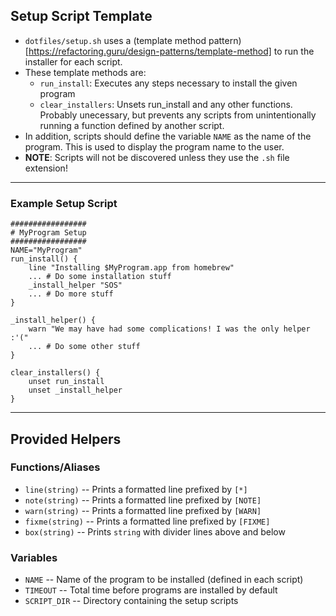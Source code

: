Setup Script Template
----

* `dotfiles/setup.sh` uses a (template method pattern)[https://refactoring.guru/design-patterns/template-method] to run the installer for each script.
* These template methods are:
	- `run_install`:  Executes any steps necessary to install the given program
	- `clear_installers`: Unsets run_install and any other functions. Probably unecessary, but prevents any scripts from unintentionally running a function defined by another script.
* In addition, scripts should define the variable `NAME` as the name of the program. This is used to display the program name to the user.
* **NOTE**: Scripts will not be discovered unless they use the `.sh` file extension!

----

### Example Setup Script

```
#################
# MyProgram Setup
#################
NAME="MyProgram"
run_install() {
	line "Installing $MyProgram.app from homebrew"
	... # Do some installation stuff
	_install_helper "SOS"
	... # Do more stuff
}

_install_helper() {
	warn "We may have had some complications! I was the only helper :'("
	... # Do some other stuff
}

clear_installers() {
	unset run_install
	unset _install_helper
}
```

----

## Provided Helpers
### Functions/Aliases
* `line(string)` -- Prints a formatted line prefixed by `[*]`
* `note(string)` -- Prints a formatted line prefixed by `[NOTE]`
* `warn(string)` -- Prints a formatted line prefixed by `[WARN]`
* `fixme(string)` -- Prints a formatted line prefixed by `[FIXME]`
* `box(string)` -- Prints `string` with divider lines above and below
### Variables
* `NAME` -- Name of the program to be installed (defined in each script)
* `TIMEOUT` -- Total time before programs are installed by default
* `SCRIPT_DIR` -- Directory containing the setup scripts
